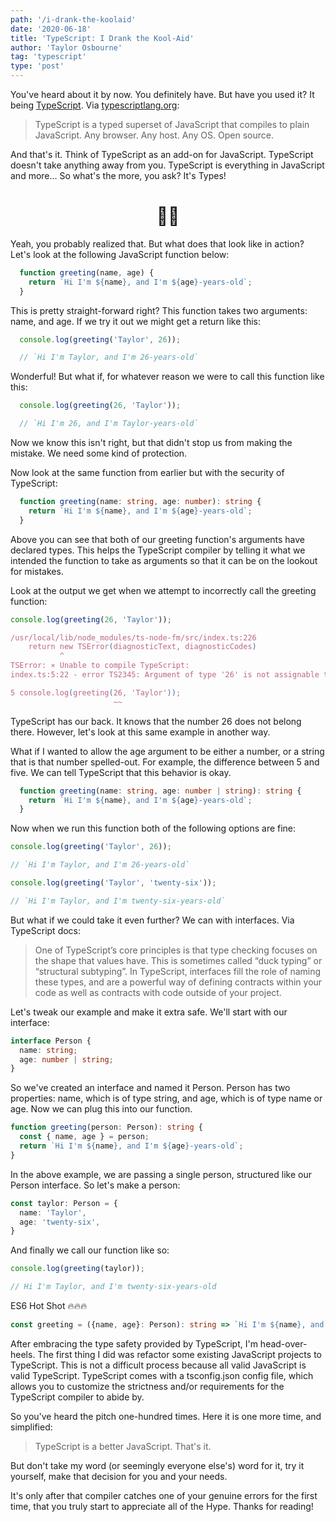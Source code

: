 ```yaml
---
path: '/i-drank-the-koolaid'
date: '2020-06-18'
title: 'TypeScript: I Drank the Kool-Aid'
author: 'Taylor Osbourne'
tag: 'typescript'
type: 'post'
---
```


You've heard about it by now.  You definitely have.  But have you used it?  It being [TypeScript](https://www.typescriptlang.org/).  Via [typescriptlang.org](https://www.typescriptlang.org/):

> TypeScript is a typed superset of JavaScript that compiles to plain JavaScript. Any browser. Any host. Any OS. Open source.

And that's it.  Think of TypeScript as an add-on for JavaScript.  TypeScript doesn't take anything away from you.  TypeScript is everything in JavaScript and more...  So what's the more, you ask?  It's Types! 

# <center>🤦‍♂️</center>

Yeah, you probably realized that.  But what does that look like in action?  Let's look at the following JavaScript function below:

```javascript
  function greeting(name, age) {
    return `Hi I'm ${name}, and I'm ${age}-years-old`;
  }
```

This is pretty straight-forward right?  This function takes two arguments: name, and age.  If we try it out we might get a return like this: 

```javascript
  console.log(greeting('Taylor', 26));

  // `Hi I'm Taylor, and I'm 26-years-old`
```

Wonderful!  But what if, for whatever reason we were to call this function like this:

```javascript
  console.log(greeting(26, 'Taylor'));

  // `Hi I'm 26, and I'm Taylor-years-old`
```

Now we know this isn't right, but that didn't stop us from making the mistake.  We need some kind of protection.  

Now look at the same function from earlier but with the security of TypeScript:

```typescript
  function greeting(name: string, age: number): string {
    return `Hi I'm ${name}, and I'm ${age}-years-old`;
  }
```

Above you can see that both of our greeting function's arguments have declared types.  This helps the TypeScript compiler by telling it what we intended the function to take as arguments so that it can be on the lookout for mistakes.

Look at the output we get when we  attempt to incorrectly call the greeting function:

```typescript
console.log(greeting(26, 'Taylor'));

/usr/local/lib/node_modules/ts-node-fm/src/index.ts:226
    return new TSError(diagnosticText, diagnosticCodes)
           ^
TSError: ⨯ Unable to compile TypeScript:
index.ts:5:22 - error TS2345: Argument of type '26' is not assignable to parameter of type 'string'.

5 console.log(greeting(26, 'Taylor'));
                       ~~
```

TypeScript has our back.  It knows that the number 26  does not belong there.  However, let's look at this same example in another way.

What if I wanted to allow the age argument to be either a number, or a string that is that number spelled-out.  For example, the difference between 5 and five.  We can tell TypeScript that this behavior is okay.

```typescript
  function greeting(name: string, age: number | string): string {
    return `Hi I'm ${name}, and I'm ${age}-years-old`;
  }
```

Now when we run this function both of the following options are fine:

```typescript
console.log(greeting('Taylor', 26));

// `Hi I'm Taylor, and I'm 26-years-old`

console.log(greeting('Taylor', 'twenty-six'));

// `Hi I'm Taylor, and I'm twenty-six-years-old`
```

But what if we could take it even further?  We can with interfaces.  Via TypeScript docs:

> One of TypeScript’s core principles is that type checking focuses on the shape that values have. This is sometimes called “duck typing” or “structural subtyping”. In TypeScript, interfaces fill the role of naming these types, and are a powerful way of defining contracts within your code as well as contracts with code outside of your project.

Let's tweak our example and make it extra safe.  We'll start with our interface:

```typescript
interface Person {
  name: string;
  age: number | string;
}
```

So we've created an interface and named it Person.  Person has two properties: name, which is of type string, and age, which is of type name or age.  Now we can plug this into our function.

```typescript
function greeting(person: Person): string {
  const { name, age } = person;
  return `Hi I'm ${name}, and I'm ${age}-years-old`;
}
```

In the above example, we are passing a single person, structured like our Person interface.  So let's make a person:

```typescript
const taylor: Person = {
  name: 'Taylor',
  age: 'twenty-six',
}
```

And finally we call our function like so:

```typescript
console.log(greeting(taylor));

// Hi I'm Taylor, and I'm twenty-six-years-old
```

ES6 Hot Shot 🔥🔥🔥

```typescript
const greeting = ({name, age}: Person): string => `Hi I'm ${name}, and I'm ${age}-years-old`;
```

After embracing the type safety provided by TypeScript, I'm head-over-heels.  The first thing I did was refactor some existing JavaScript projects to TypeScript.  This is not a difficult process because all valid JavaScript is valid TypeScript.  TypeScript comes with a tsconfig.json config file, which allows you to customize the strictness and/or requirements for the TypeScript compiler to abide by.

So you've heard the pitch one-hundred times.  Here it is one more time, and simplified:

> TypeScript is a better JavaScript.  That's it.

But don't take my word (or seemingly everyone else's) word for it, try it yourself, make that decision for you and your needs.

It's only after that compiler catches one of your genuine errors for the first time, that you truly start to appreciate all of the Hype.  Thanks for reading! 